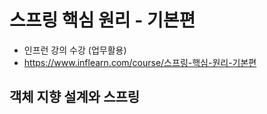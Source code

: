 # 스프링 핵심 원리 - 기본편
  * 인프런 강의 수강 (업무활용)
  * https://www.inflearn.com/course/스프링-핵심-원리-기본편

## **객체 지향 설계와 스프링**
